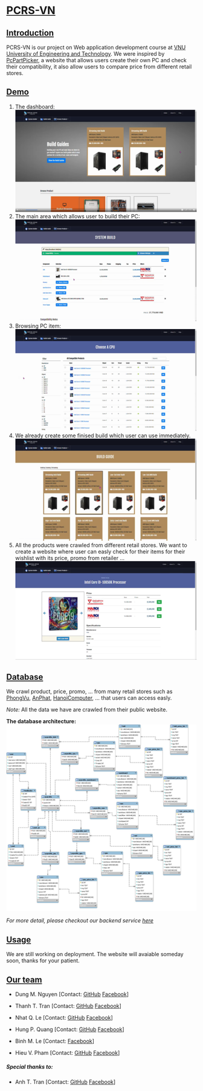 # [PCRS-VN](name)

## [Introduction](#introduction)
PCRS-VN is our project on Web application development course at [VNU University of Engineering and Technology](http://uet.vnu.edu.vn/).
We were inspired by [PcPartPicker](http://pcpartpicker.com), a website that allows users create their own PC and check their compatibility, it also allow users to compare price from different retail stores.

## [Demo](demo)

1. The dashboard:
![Dashboard](images/dashboard.png)
2. The main area which allows user to build their PC:
![Main area](images/build-pc.png)
3. Browsing PC item:
![Browsing](images/browse-product.png)
4. We already create some finised build which user can use immediately.
![Guild](images/guild.png)
5. All the products were crawled from different retail stores. We want to create a website where user can easly check for their items for their wishlist with its price, promo from retailer ...
![Product-detail](images/view-product.png)

## [Database](data)
We crawl product, price, promo, ... from many retail stores such as [PhongVu](https://phongvu.vn/), [AnPhat](https://www.anphatpc.com.vn/), [HanoiComputer](https://www.hanoicomputer.vn/), ... that users can access easly.

*Note:* All the data we have are crawled from their public website.

**The database architecture:**
![DB-Architecture](images/database.jpg)

*For more detail, please checkout our backend service [here](https://github.com/amaggat/PcPartPickerVN_BackEndService)*

## [Usage](usage)
We are still working on deployment. 
The website will avaiable someday soon, thanks for your patient.
## [Our team](team)
- Dung M. Nguyen 
[Contact: [GitHub](https://github.com/manhdung20112000) [Facebook](https://www.facebook.com/nmd2000)]

- Thanh T. Tran
[Contact: [GitHub](https://github.com/amaggat) [Facebook](https://www.facebook.com/messages/t/100005149897099)]

- Nhat Q. Le
[Contact: [GitHub](https://github.com/fuzeless) [Facebook](https://www.facebook.com/fuzeless)]

- Hung P. Quang
[Contact: [GitHub](https://github.com/heor2807) [Facebook](https://www.facebook.com/srw.king)]

- Binh M. Le
[Contact: [Facebook](https://www.facebook.com/luke.shrek)]

- Hieu V. Pham
[Contact: [GitHub](https://github.com/hieuphamjr) [Facebook](https://www.facebook.com/HieuPhamJR11)]

##### *Special thanks to:*
- Anh T. Tran
[Contact: [GitHub](https://github.com/zzNuAzz) [Facebook](https://www.facebook.com/SoNguyenTo216/)]


